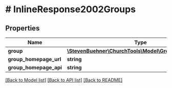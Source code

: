 # # InlineResponse2002Groups

## Properties

Name | Type | Description | Notes
------------ | ------------- | ------------- | -------------
**group** | [**\StevenBuehner\ChurchTools\Model\GroupDomainObject1**](GroupDomainObject1.md) |  | [optional]
**group_homepage_url** | **string** |  |
**group_homepage_api** | **string** |  |

[[Back to Model list]](../../README.md#models) [[Back to API list]](../../README.md#endpoints) [[Back to README]](../../README.md)
